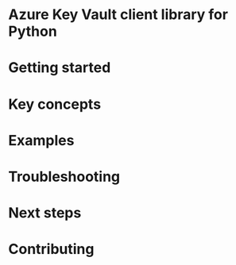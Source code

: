 # Azure Key Vault client library for Python

# Getting started

# Key concepts

# Examples

# Troubleshooting

# Next steps

# Contributing
